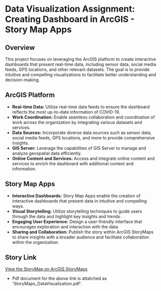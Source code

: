 # Data Visualization Assignment: Creating Dashboard in ArcGIS - Story Map Apps

## Overview
This project focuses on leveraging the ArcGIS platform to create interactive dashboards that present real-time data, including sensor data, social media feeds, GPS locations, and other relevant datasets. The goal is to provide intuitive and compelling visualizations to facilitate better understanding and decision-making.

## ArcGIS Platform
- **Real-time Data:** Utilize real-time data feeds to ensure the dashboard reflects the most up-to-date information of COVID-19.
- **Work Coordination:** Enable seamless collaboration and coordination of work across the organization by integrating various datasets and services.
- **Data Sources:** Incorporate diverse data sources such as sensor data, social media feeds, GPS locations, and more to provide comprehensive insights.
- **GIS Server:** Leverage the capabilities of GIS Server to manage and analyze geospatial data efficiently.
- **Online Content and Services:** Access and integrate online content and services to enrich the dashboard with additional context and information.

## Story Map Apps
- **Interactive Dashboards:** Story Map Apps enable the creation of interactive dashboards that present data in intuitive and compelling ways.
- **Visual Storytelling:** Utilize storytelling techniques to guide users through the data and highlight key insights and trends.
- **Engaging User Experience:** Design a user-friendly interface that encourages exploration and interaction with the data.
- **Sharing and Collaboration:** Publish the story within ArcGIS StoryMaps to share insights with a broader audience and facilitate collaboration within the organization.

## Story Link
[View the StoryMap on ArcGIS StoryMaps](https://storymaps.arcgis.com/stories/06917a9b64ac44c5b1effcdf30ae10b4)
- Pdf document for the above link is attatched as 'StoryMaps_DataVisualization.pdf'.
